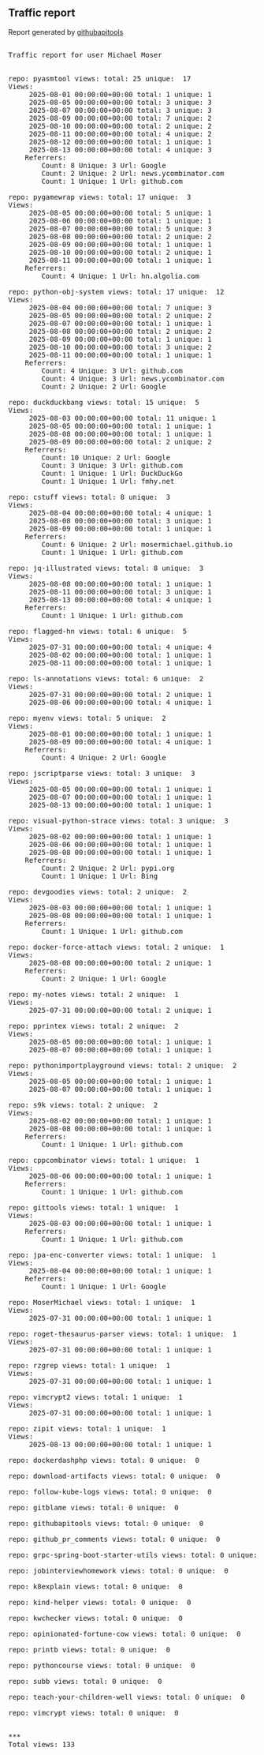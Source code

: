 <h2> Traffic report </h2>

Report generated by <a href="https://github.com/MoserMichael/githubapitools">githubapitools</a>

<pre>

Traffic report for user Michael Moser


repo: pyasmtool views: total: 25 unique:  17
Views:
	 2025-08-01 00:00:00+00:00 total: 1 unique: 1
	 2025-08-05 00:00:00+00:00 total: 3 unique: 3
	 2025-08-07 00:00:00+00:00 total: 3 unique: 3
	 2025-08-09 00:00:00+00:00 total: 7 unique: 2
	 2025-08-10 00:00:00+00:00 total: 2 unique: 2
	 2025-08-11 00:00:00+00:00 total: 4 unique: 2
	 2025-08-12 00:00:00+00:00 total: 1 unique: 1
	 2025-08-13 00:00:00+00:00 total: 4 unique: 3
	Referrers:
		Count: 8 Unique: 3 Url: Google
		Count: 2 Unique: 2 Url: news.ycombinator.com
		Count: 1 Unique: 1 Url: github.com

repo: pygamewrap views: total: 17 unique:  3
Views:
	 2025-08-05 00:00:00+00:00 total: 5 unique: 1
	 2025-08-06 00:00:00+00:00 total: 1 unique: 1
	 2025-08-07 00:00:00+00:00 total: 5 unique: 3
	 2025-08-08 00:00:00+00:00 total: 2 unique: 2
	 2025-08-09 00:00:00+00:00 total: 1 unique: 1
	 2025-08-10 00:00:00+00:00 total: 2 unique: 1
	 2025-08-11 00:00:00+00:00 total: 1 unique: 1
	Referrers:
		Count: 4 Unique: 1 Url: hn.algolia.com

repo: python-obj-system views: total: 17 unique:  12
Views:
	 2025-08-04 00:00:00+00:00 total: 7 unique: 3
	 2025-08-05 00:00:00+00:00 total: 2 unique: 2
	 2025-08-07 00:00:00+00:00 total: 1 unique: 1
	 2025-08-08 00:00:00+00:00 total: 2 unique: 2
	 2025-08-09 00:00:00+00:00 total: 1 unique: 1
	 2025-08-10 00:00:00+00:00 total: 3 unique: 2
	 2025-08-11 00:00:00+00:00 total: 1 unique: 1
	Referrers:
		Count: 4 Unique: 3 Url: github.com
		Count: 4 Unique: 3 Url: news.ycombinator.com
		Count: 2 Unique: 2 Url: Google

repo: duckduckbang views: total: 15 unique:  5
Views:
	 2025-08-03 00:00:00+00:00 total: 11 unique: 1
	 2025-08-05 00:00:00+00:00 total: 1 unique: 1
	 2025-08-08 00:00:00+00:00 total: 1 unique: 1
	 2025-08-09 00:00:00+00:00 total: 2 unique: 2
	Referrers:
		Count: 10 Unique: 2 Url: Google
		Count: 3 Unique: 3 Url: github.com
		Count: 1 Unique: 1 Url: DuckDuckGo
		Count: 1 Unique: 1 Url: fmhy.net

repo: cstuff views: total: 8 unique:  3
Views:
	 2025-08-04 00:00:00+00:00 total: 4 unique: 1
	 2025-08-08 00:00:00+00:00 total: 3 unique: 1
	 2025-08-09 00:00:00+00:00 total: 1 unique: 1
	Referrers:
		Count: 6 Unique: 2 Url: mosermichael.github.io
		Count: 1 Unique: 1 Url: github.com

repo: jq-illustrated views: total: 8 unique:  3
Views:
	 2025-08-08 00:00:00+00:00 total: 1 unique: 1
	 2025-08-11 00:00:00+00:00 total: 3 unique: 1
	 2025-08-13 00:00:00+00:00 total: 4 unique: 1
	Referrers:
		Count: 1 Unique: 1 Url: github.com

repo: flagged-hn views: total: 6 unique:  5
Views:
	 2025-07-31 00:00:00+00:00 total: 4 unique: 4
	 2025-08-02 00:00:00+00:00 total: 1 unique: 1
	 2025-08-11 00:00:00+00:00 total: 1 unique: 1

repo: ls-annotations views: total: 6 unique:  2
Views:
	 2025-07-31 00:00:00+00:00 total: 2 unique: 1
	 2025-08-06 00:00:00+00:00 total: 4 unique: 1

repo: myenv views: total: 5 unique:  2
Views:
	 2025-08-01 00:00:00+00:00 total: 1 unique: 1
	 2025-08-09 00:00:00+00:00 total: 4 unique: 1
	Referrers:
		Count: 4 Unique: 2 Url: Google

repo: jscriptparse views: total: 3 unique:  3
Views:
	 2025-08-05 00:00:00+00:00 total: 1 unique: 1
	 2025-08-07 00:00:00+00:00 total: 1 unique: 1
	 2025-08-13 00:00:00+00:00 total: 1 unique: 1

repo: visual-python-strace views: total: 3 unique:  3
Views:
	 2025-08-02 00:00:00+00:00 total: 1 unique: 1
	 2025-08-06 00:00:00+00:00 total: 1 unique: 1
	 2025-08-08 00:00:00+00:00 total: 1 unique: 1
	Referrers:
		Count: 2 Unique: 2 Url: pypi.org
		Count: 1 Unique: 1 Url: Bing

repo: devgoodies views: total: 2 unique:  2
Views:
	 2025-08-03 00:00:00+00:00 total: 1 unique: 1
	 2025-08-08 00:00:00+00:00 total: 1 unique: 1
	Referrers:
		Count: 1 Unique: 1 Url: github.com

repo: docker-force-attach views: total: 2 unique:  1
Views:
	 2025-08-08 00:00:00+00:00 total: 2 unique: 1
	Referrers:
		Count: 2 Unique: 1 Url: Google

repo: my-notes views: total: 2 unique:  1
Views:
	 2025-07-31 00:00:00+00:00 total: 2 unique: 1

repo: pprintex views: total: 2 unique:  2
Views:
	 2025-08-05 00:00:00+00:00 total: 1 unique: 1
	 2025-08-07 00:00:00+00:00 total: 1 unique: 1

repo: pythonimportplayground views: total: 2 unique:  2
Views:
	 2025-08-05 00:00:00+00:00 total: 1 unique: 1
	 2025-08-07 00:00:00+00:00 total: 1 unique: 1

repo: s9k views: total: 2 unique:  2
Views:
	 2025-08-02 00:00:00+00:00 total: 1 unique: 1
	 2025-08-08 00:00:00+00:00 total: 1 unique: 1
	Referrers:
		Count: 1 Unique: 1 Url: github.com

repo: cppcombinator views: total: 1 unique:  1
Views:
	 2025-08-06 00:00:00+00:00 total: 1 unique: 1
	Referrers:
		Count: 1 Unique: 1 Url: github.com

repo: gittools views: total: 1 unique:  1
Views:
	 2025-08-03 00:00:00+00:00 total: 1 unique: 1
	Referrers:
		Count: 1 Unique: 1 Url: github.com

repo: jpa-enc-converter views: total: 1 unique:  1
Views:
	 2025-08-04 00:00:00+00:00 total: 1 unique: 1
	Referrers:
		Count: 1 Unique: 1 Url: Google

repo: MoserMichael views: total: 1 unique:  1
Views:
	 2025-07-31 00:00:00+00:00 total: 1 unique: 1

repo: roget-thesaurus-parser views: total: 1 unique:  1
Views:
	 2025-07-31 00:00:00+00:00 total: 1 unique: 1

repo: rzgrep views: total: 1 unique:  1
Views:
	 2025-07-31 00:00:00+00:00 total: 1 unique: 1

repo: vimcrypt2 views: total: 1 unique:  1
Views:
	 2025-07-31 00:00:00+00:00 total: 1 unique: 1

repo: zipit views: total: 1 unique:  1
Views:
	 2025-08-13 00:00:00+00:00 total: 1 unique: 1

repo: dockerdashphp views: total: 0 unique:  0

repo: download-artifacts views: total: 0 unique:  0

repo: follow-kube-logs views: total: 0 unique:  0

repo: gitblame views: total: 0 unique:  0

repo: githubapitools views: total: 0 unique:  0

repo: github_pr_comments views: total: 0 unique:  0

repo: grpc-spring-boot-starter-utils views: total: 0 unique:  0

repo: jobinterviewhomework views: total: 0 unique:  0

repo: k8explain views: total: 0 unique:  0

repo: kind-helper views: total: 0 unique:  0

repo: kwchecker views: total: 0 unique:  0

repo: opinionated-fortune-cow views: total: 0 unique:  0

repo: printb views: total: 0 unique:  0

repo: pythoncourse views: total: 0 unique:  0

repo: subb views: total: 0 unique:  0

repo: teach-your-children-well views: total: 0 unique:  0

repo: vimcrypt views: total: 0 unique:  0


***
Total views: 133

